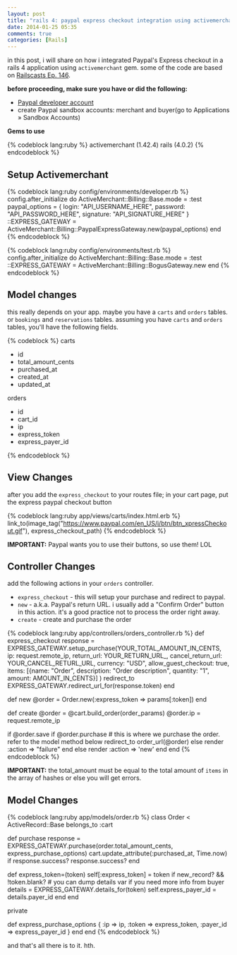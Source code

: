 ```yaml
---
layout: post
title: "rails 4: paypal express checkout integration using activemerchant"
date: 2014-01-25 05:35
comments: true
categories: [Rails]
---
```

in this post, i will share on how i integrated Paypal's Express checkout in a rails 4 application using `activemerchant` gem. some of the code are based on [Railscasts Ep. 146](http://railscasts.com/episodes/146-paypal-express-checkout).

**before proceeding, make sure you have or did the following:**

  - [Paypal developer account](http://developer.paypal.com)
  - create Paypal sandbox accounts: merchant and buyer(go to Applications » Sandbox Accounts)

**Gems to use**

{% codeblock lang:ruby %}
activemerchant (1.42.4)
rails (4.0.2)
{% endcodeblock %}

## Setup Activemerchant

{% codeblock lang:ruby config/environments/developer.rb %}
config.after_initialize do
  ActiveMerchant::Billing::Base.mode = :test
  paypal_options = {
    login: "API_USERNAME_HERE",
    password: "API_PASSWORD_HERE",
    signature: "API_SIGNATURE_HERE"
  }
  ::EXPRESS_GATEWAY = ActiveMerchant::Billing::PaypalExpressGateway.new(paypal_options)
end
{% endcodeblock %}

{% codeblock lang:ruby config/environments/test.rb %}
config.after_initialize do
  ActiveMerchant::Billing::Base.mode = :test
  ::EXPRESS_GATEWAY = ActiveMerchant::Billing::BogusGateway.new
end
{% endcodeblock %}


## Model changes

this really depends on your app. maybe you have a `carts` and `orders` tables. or `bookings` and `reservations` tables. assuming you have `carts` and `orders` tables, you'll have the following fields.

{% codeblock %}
carts
 - id
 - total_amount_cents
 - purchased_at
 - created_at
 - updated_at
 
orders
 - id
 - cart_id
 - ip
 - express_token
 - express_payer_id
 
{% endcodeblock %}

## View Changes
after you add the `express_checkout` to your routes file; in your cart page, put the express paypal checkout button

{% codeblock lang:ruby app/views/carts/index.html.erb %}
link_to(image_tag("https://www.paypal.com/en_US/i/btn/btn_xpressCheckout.gif"), express_checkout_path)
{% endcodeblock %}

**IMPORTANT:** Paypal wants you to use their buttons, so use them! LOL

## Controller Changes

add the following actions in your `orders` controller.

  - `express_checkout` - this will setup your purchase and redirect to paypal.
  - `new` - a.k.a. Paypal's return URL. i usually add a "Confirm Order" button in this action. it's a good practice not to process the order right away.
  - `create` - create and purchase the order
  

{% codeblock lang:ruby app/controllers/orders_controller.rb %}
def express_checkout
  response = EXPRESS_GATEWAY.setup_purchase(YOUR_TOTAL_AMOUNT_IN_CENTS,
    ip: request.remote_ip,
    return_url: YOUR_RETURN_URL_,
    cancel_return_url: YOUR_CANCEL_RETURL_URL,
    currency: "USD",
    allow_guest_checkout: true,
    items: [{name: "Order", description: "Order description", quantity: "1", amount: AMOUNT_IN_CENTS}]
  )
  redirect_to EXPRESS_GATEWAY.redirect_url_for(response.token)
end

def new
  @order = Order.new(:express_token => params[:token])
end

def create
  @order = @cart.build_order(order_params)
  @order.ip = request.remote_ip

  if @order.save
    if @order.purchase # this is where we purchase the order. refer to the model method below
      redirect_to order_url(@order)
    else
      render :action => "failure"
    end
  else
    render :action => 'new'
  end
end
{% endcodeblock %}

**IMPORTANT:** the total_amount must be equal to the total amount of `items` in the array of hashes or else you will get errors.

## Model Changes

{% codeblock lang:ruby app/models/order.rb %}
class Order < ActiveRecord::Base
  belongs_to :cart

  def purchase
    response = EXPRESS_GATEWAY.purchase(order.total_amount_cents, express_purchase_options)
    cart.update_attribute(:purchased_at, Time.now) if response.success?
    response.success?
  end

  def express_token=(token)
    self[:express_token] = token
    if new_record? && !token.blank?
      # you can dump details var if you need more info from buyer
      details = EXPRESS_GATEWAY.details_for(token)
      self.express_payer_id = details.payer_id
    end
  end

  private

  def express_purchase_options
    {
      :ip => ip,
      :token => express_token,
      :payer_id => express_payer_id
    }
  end
end
{% endcodeblock %}

and that's all there is to it. hth.
